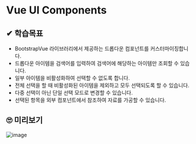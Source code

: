 # Vue UI Components

## ✔ 학습목표

-   BootstrapVue 라이브러리에서 제공하는 드롭다운 컴포넌트를 커스터마이징합니다.
-   드롭다운 아이템을 검색어를 입력하여 검색어에 해당하는 아이템만 조회할 수 있습니다.
-   일부 아이템을 비활성화하여 선택할 수 없도록 합니다.
-   전체 선택을 할 때 비활성화된 아이템을 제외하고 모두 선택되도록 할 수 있습니다.
-   다중 선택이 아닌 단일 선택 모드로 변경할 수 있습니다.
-   선택된 항목을 외부 컴포넌트에서 참조하여 자료를 가공할 수 있습니다.

## 🙄 미리보기

![image](https://user-images.githubusercontent.com/22428471/112832687-a32a7c80-90d0-11eb-9b6f-954d7449867e.png)
